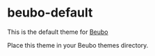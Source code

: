 # beubo-default

This is the default theme for [Beubo](https://github.com/uberswe/beubo)

Place this theme in your Beubo themes directory.
